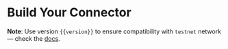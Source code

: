 <script setup>
  import { data } from '../../versions.data'
  const { version } = data
</script>

# Build Your Connector

**Note**: Use version `{{version}}` to ensure compatibility with `testnet` network — check the [docs](https://docs.fuel.network/guides/installation/#using-the-latest-toolchain).
